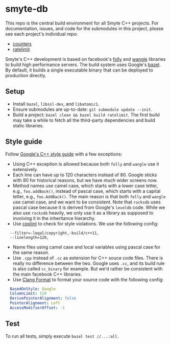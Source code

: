 # smyte-db

This repo is the central build environment for all Smyte C++ projects. For documentation, issues, and code for the submodules in this project, please see each project's individual repo:
  * [counters](https://github.com/smyte/counters)
  * [ratelimit](https://github.com/smyte/ratelimit)

Smyte's C++ development is based on facebook's [folly](https://github.com/facebook/folly) and [wangle](https://github.com/facebook/wangle) libraries to build high performance servers. The build system uses Google's [bazel](http://bazel.io/). By default, it builds a single executable binary that can be deployed to production directly.

## Setup
* Install `bazel`, `libssl-dev`, and `libatomic1`.
* Ensure submodules are up-to-date: `git submodule update --init`.
* Build a project: `bazel clean && bazel build ratelimit`. The first build may take a while to fetch all the third-party dependencies and build static libraries.

## Style guide
Follow [Google's C++ style guide](https://google.github.io/styleguide/cppguide.html) with a few exceptions:
* Using C++ exception is allowed because both `folly` and `wangle` use it extensively.
* Each line can have up to 120 characters instead of 80. Google sticks with 80 for historical reasons, but we have much wider screens now.
* Method names use camel case, which starts with a lower case letter, e.g., `foo.addBack()`, instead of pascal case, which starts with a capital letter, e.g., `foo.AddBack()`. The main reason is that both `folly` and `wangle` use camel case, and we want to be consistent. Note that `rocksdb` uses pascal case because it is derived from Google's `leveldb` code. While we also use `rocksdb` heavily, we only use it as a library as supposed to involving it in the inheritance hierarchy.
* Use [cpplint](https://raw.githubusercontent.com/google/styleguide/gh-pages/cpplint/cpplint.py) to check for style violations. We use the following config:
```
  --filter=-legal/copyright,-build/c++11,
  --linelength=120,
```
* Name files using camel case and local variables using pascal case for the same reason.
* Use `.cpp` instead of `.cc` as extension for C++ souce code files. There is really no difference between the two. Google uses `.cc`, and its build rule is also called `cc_binary` for example. But we'd rather be consistent with the main facebook C++ libraries.
* Use [Clang Format](http://clang.llvm.org/docs/ClangFormat.html) to format your source code with the following config:
```yaml
  BasedOnStyle: Google
  ColumnLimit: 119
  DerivePointerAlignment: false
  PointerAlignment: Left
  AccessModifierOffset: -1
```

## Test
To run all tests, simply execute `bazel test //...:all`.

